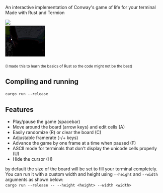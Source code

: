 An interactive implementation of Conway's game of life for your terminal  
Made with Rust and Termion

![](doc/example.gif)  
<img src="doc/example2.gif" width=25% height=25%/>

<sub>(I made this to learn the basics of Rust so the code might not be the best)</sub>  

## Compiling and running
```cargo run --release```

## Features
- Play/pause the game (spacebar)
- Move around the board (arrow keys) and edit cells (A)
- Easily randomize (R) or clear the board (C)
- Adjustable framerate (-/+ keys)
- Advance the game by one frame at a time when paused (F)
- ASCII mode for terminals that don't display the unicode cells properly (U)
- Hide the cursor (H)

by default the size of the board will be set to fill your terminal completely. You can run it with a custom width and height using `--height` and `--width` arguments as shown below:  
```cargo run --release -- --height <height> --width <width>```